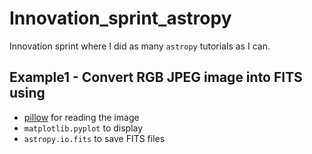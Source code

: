 # Innovation_sprint_astropy

Innovation sprint where I did as many `astropy` tutorials as I can.

## Example1 - Convert RGB JPEG image into FITS using
  - [pillow](https://python-pillow.org)  for reading the image
  - `matplotlib.pyplot` to display
  - `astropy.io.fits` to save FITS files
